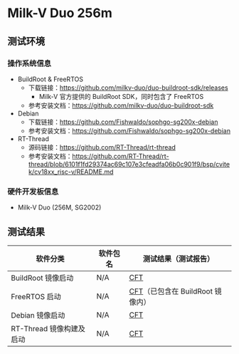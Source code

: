 # Milk-V Duo 256m

## 测试环境

### 操作系统信息

- BuildRoot & FreeRTOS
  - 下载链接：https://github.com/milkv-duo/duo-buildroot-sdk/releases
    - Milk-V 官方提供的 BuildRoot SDK，同时包含了 FreeRTOS
  - 参考安装文档：https://github.com/milkv-duo/duo-buildroot-sdk
- Debian
  - 下载链接：https://github.com/Fishwaldo/sophgo-sg200x-debian
  - 参考安装文档：https://github.com/Fishwaldo/sophgo-sg200x-debian
- RT-Thread
  - 源码链接：https://github.com/RT-Thread/rt-thread
  - 参考安装文档：https://github.com/RT-Thread/rt-thread/blob/6101f1fd29374ac69c107e3cfeadfa06b0c901f9/bsp/cvitek/cv18xx_risc-v/README.md

### 硬件开发板信息

- Milk-V Duo (256M, SG2002)

## 测试结果

| 软件分类                 | 软件包名 | 测试结果（测试报告）                          |
|--------------------------|----------|-------------------------------------------|
| BuildRoot 镜像启动       | N/A      | [CFT][BuildRoot]                           |
| FreeRTOS 启动            | N/A      | [CFT][FreeRTOS]（已包含在 BuildRoot 镜像内） |
| Debian 镜像启动          | N/A      | [CFT][Debian]                              |
| RT-Thread 镜像构建及启动 | N/A      | [CFT][RT-Thread]                           |

[BuildRoot]: ./BuildRoot/README.md
[Debian]: ./Debian/README.md
[RT-Thread]: ./RT-Thread/README.md
[FreeRTOS]: ./FreeRTOS/README.md